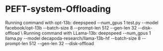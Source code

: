 # PEFT-system-Offloading

Running command with opt-13b: deepspeed --num_gpus 1 test.py --model facebook/opt-13b --batch-size 8 --prompt-len 512 --gen-len 32 --disk-offload
\\
Running command with LLama-13b: deepspeed --num_gpus 1 llama.py --model decapoda-research/llama-13b-hf --batch-size 8 --prompt-len 512 --gen-len 32 --disk-offload
